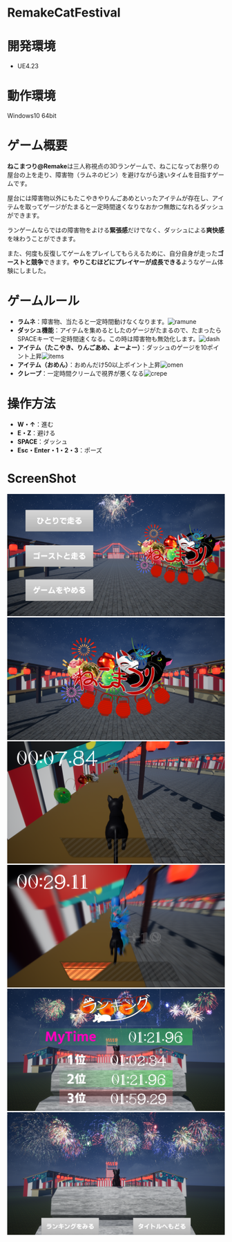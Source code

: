 # RemakeCatFestival
# 開発環境
- UE4.23

# 動作環境
Windows10 64bit

# ゲーム概要
**ねこまつり@Remake**は三人称視点の3Dランゲームで、ねこになってお祭りの屋台の上を走り、障害物（ラムネのビン）を避けながら速いタイムを目指すゲームです。

屋台には障害物以外にもたこやきやりんごあめといったアイテムが存在し、アイテムを取ってゲージがたまると一定時間速くなりなおかつ無敵になれるダッシュができます。

ランゲームならではの障害物をよける**緊張感**だけでなく、ダッシュによる**爽快感**を味わうことができます。

また、何度も反復してゲームをプレイしてもらえるために、自分自身が走った**ゴーストと競争**できます。**やりこむほどにプレイヤーが成長できる**ようなゲーム体験にしました。

# ゲームルール
- **ラムネ**：障害物、当たると一定時間動けなくなります。![ramune](https://github.com/murati111/RemakeCatFestival/blob/master/ScreenShot/Ramune.gif)
- **ダッシュ機能**：アイテムを集めるとしたのゲージがたまるので、たまったらSPACEキーで一定時間速くなる。この時は障害物も無効化します。![dash](https://github.com/murati111/RemakeCatFestival/blob/master/ScreenShot/Dash.gif)
- **アイテム（たこやき、りんごあめ、よーよー）**：ダッシュのゲージを10ポイント上昇![items](https://github.com/murati111/RemakeCatFestival/blob/master/ScreenShot/Items.gif)
- **アイテム（おめん）**：おめんだけ50以上ポイント上昇![omen](https://github.com/murati111/RemakeCatFestival/blob/master/ScreenShot/Omen.gif)
- **クレープ**：一定時間クリームで視界が悪くなる![crepe](https://github.com/murati111/RemakeCatFestival/blob/master/ScreenShot/Crepe.gif)

# 操作方法
- **W・↑**：進む
- **E・Z**：避ける
- **SPACE**：ダッシュ
- **Esc・Enter・1・2・3**：ポーズ

# ScreenShot
![shot1](https://github.com/murati111/RemakeCatFestival/blob/master/ScreenShot/ScreenShot1.png)
![shot2](https://github.com/murati111/RemakeCatFestival/blob/master/ScreenShot/ScreenShot2.png)
![shot3](https://github.com/murati111/RemakeCatFestival/blob/master/ScreenShot/ScreenShot3.png)
![shot4](https://github.com/murati111/RemakeCatFestival/blob/master/ScreenShot/ScreenShot4.png)
![shot5](https://github.com/murati111/RemakeCatFestival/blob/master/ScreenShot/ScreenShot5.png)
![shot6](https://github.com/murati111/RemakeCatFestival/blob/master/ScreenShot/ScreenShot6.png)
